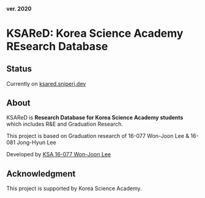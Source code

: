#### ver. 2020

# KSAReD: Korea Science Academy REsearch Database

## Status

Currently on [ksared.sniperj.dev](https://ksared.sniperj.dev)

## About

KSAReD is **Research Database for Korea Science Academy students** which includes R&E and Graduation Research.

This project is based on Graduation research of 16-077 Won-Joon Lee & 16-081 Jong-Hyun Lee

Developed by [KSA 16-077 Won-Joon Lee](https://github.com/sni-j)

## Acknowledgment

This project is supported by Korea Science Academy.
